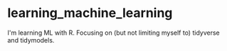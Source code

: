 # learning_machine_learning
I'm learning ML with R. Focusing on (but not limiting myself to) tidyverse and tidymodels.
